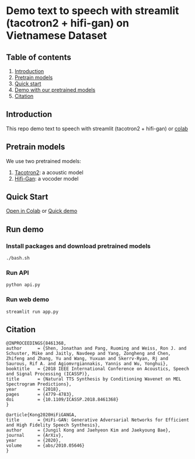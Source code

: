 # Demo text to speech with streamlit (tacotron2 + hifi-gan) on Vietnamese Dataset

## Table of contents

1. [Introduction](#introduction)
2. [Pretrain models](#models)
3. [Quick start](#quickstart)
4. [Demo with our pretrained models](#demo)
5. [Citation](#citation)

## Introduction <a name="introduction"></a>

This repo demo text to speech with streamlit (tacotron2 + hifi-gan) or [colab](https://colab.research.google.com/drive/1h6oPgvswwTEqMDzSXEFi1qTIjyyQl0Er?usp=sharing)

## Pretrain models <a name="models"></a>
We use two pretrained models:
    
1. [Tacotron2](https://studenthcmusedu-my.sharepoint.com/:u:/g/personal/1712786_student_hcmus_edu_vn/EdygQSs8Gh1PjRR1cGOfw1MBD8AOeJjtm8nSArg_Hr4tGA?e=PxN9q6\&download=1): a acoustic model
2. [Hifi-Gan](https://studenthcmusedu-my.sharepoint.com/:u:/g/personal/1712786_student_hcmus_edu_vn/EY-UfGisD2VEqLxjabwqy60BJ9hGI0ByRIriaRvfrWC8qA?e=HVst2H\&download=1): a vocoder model

## Quick Start <a name="quickstart"></a>

[Open in Colab](https://colab.research.google.com/drive/1h6oPgvswwTEqMDzSXEFi1qTIjyyQl0Er?usp=sharing) or [Quick demo](https://colab.research.google.com/drive/1m-qkD2iQmv9o7gz5Fxx2Ok46okhGLjJQ?usp=sharing)

## Run demo <a name="demo"></a>

### Install packages and download pretrained models

    ./bash.sh

### Run API
    python api.py

### Run web demo

    streamlit run app.py

## Citation <a name="citation"></a>

    @INPROCEEDINGS{8461368,
    author      = {Shen, Jonathan and Pang, Ruoming and Weiss, Ron J. and Schuster, Mike and Jaitly, Navdeep and Yang, Zongheng and Chen, Zhifeng and Zhang, Yu and Wang, Yuxuan and Skerrv-Ryan, Rj and Saurous, Rif A. and Agiomvrgiannakis, Yannis and Wu, Yonghui},  
    booktitle   = {2018 IEEE International Conference on Acoustics, Speech and Signal Processing (ICASSP)},
    title       = {Natural TTS Synthesis by Conditioning Wavenet on MEL Spectrogram Predictions},
    year        = {2018},
    pages       = {4779-4783},
    doi         = {10.1109/ICASSP.2018.8461368}
    }

    @article{Kong2020HiFiGANGA,
    title       = {HiFi-GAN: Generative Adversarial Networks for Efficient and High Fidelity Speech Synthesis},
    author      = {Jungil Kong and Jaehyeon Kim and Jaekyoung Bae},
    journal     = {ArXiv},
    year        = {2020},
    volume      = {abs/2010.05646}
    }